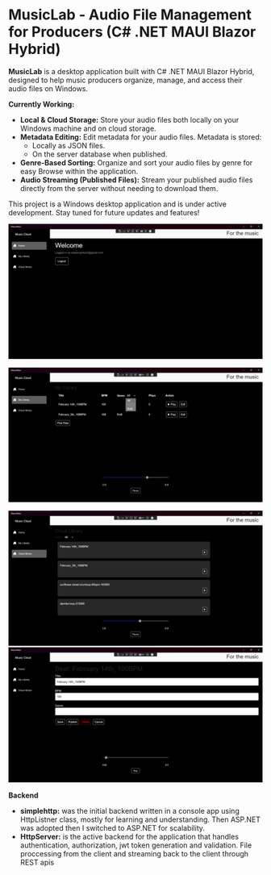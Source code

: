 # MusicLab - Audio File Management for Producers (C# .NET MAUI Blazor Hybrid)

**MusicLab** is a desktop application built with C# .NET MAUI Blazor Hybrid, designed to help music producers organize, manage, and access their audio files on Windows.

**Currently Working:**

*   **Local & Cloud Storage:**  Store your audio files both locally on your Windows machine and on cloud storage.
*   **Metadata Editing:** Edit metadata for your audio files. Metadata is stored:
    *   Locally as JSON files.
    *   On the server database when published.
*   **Genre-Based Sorting:**  Organize and sort your audio files by genre for easy Browse within the application.
*   **Audio Streaming (Published Files):** Stream your published audio files directly from the server without needing to download them.

This project is a Windows desktop application and is under active development. Stay tuned for future updates and features!


![MusicLab application showing home page](MusicLabDemoPictures/Screenshot_2025-03-11_135607.png)

![MusicLab application showing local library](MusicLabDemoPictures/Screenshot_2025-03-11_135733.png)

![MusicLab application showing published audio files streamed from the server](MusicLabDemoPictures/Screenshot_2025-03-11_135712.png)
![MusicLab application showing editing audio meta data](MusicLabDemoPictures/Screenshot_2025-03-11_143346.png)


**Backend**
*   **simplehttp:** was the initial backend written in a console app using HttpListner class, mostly for learning and understanding. Then ASP.NET was adopted then I switched to ASP.NET for scalability.
*   **HttpServer:** is the active backend for the application that handles authentication, authorization, jwt token generation and validation. File proccessing from the client and streaming back to the client through REST apis
